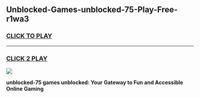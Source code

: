
## Unblocked-Games-unblocked-75-Play-Free-r1wa3
<h3>
<a href="https://premium76.site?title=unblocked-75&ref=21A">CLICK TO PLAY</a></h3>
<hr>

<h3>
<a href="https://premium76.site?title=unblocked-75&ref=21A">CLICK 2 PLAY</a>
  
</h3>

<a href="https://premium76.site?title=unblocked-75&ref=21A"><img src="https://clearcache.store/games.png"></a>


**unblocked-75 games unblocked: Your Gateway to Fun and Accessible Online Gaming**
